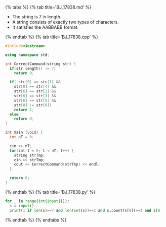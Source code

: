 {% tabs %}
{% tab title='BJ_17838.md' %}

* The string is 7 in length.
* A string consists of exactly two types of characters.
* It satisfies the AABBABB format.

{% endtab %}
{% tab title='BJ_17838.cpp' %}

```cpp
#include<iostream>

using namespace std;

int CorrectCommand(string str) {
  if(str.length() != 7)
    return 0;

  if( str[0] == str[1] &&
    str[0] == str[4] &&
    str[6] == str[2] &&
    str[6] == str[3] &&
    str[6] == str[5] &&
    str[0] != str[6])
    return 1;
  else
    return 0;
}

int main (void) {
  int nT = 0;

  cin >> nT;
  for(int t = 0; t < nT; t++) {
    string strTmp;
    cin >> strTmp;
    cout << CorrectCommand(strTmp) << endl;
  }

  return 0;
}
```

{% endtab %}
{% tab title='BJ_17838.py' %}

```py
for _ in range(int(input())):
  s = input()
  print(1 if len(s)==7 and len(set(s))==2 and s.count(s[0])==3 and s[0]==s[1]==s[4] else 0)
```

{% endtab %}
{% endtabs %}